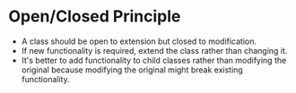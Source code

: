# Open/Closed Principle

- A class should be open to extension but closed to modification.
- If new functionality is required, extend the class rather than changing it.
- It's better to add functionality to child classes rather than modifying the original because modifying the original might break existing functionality.
